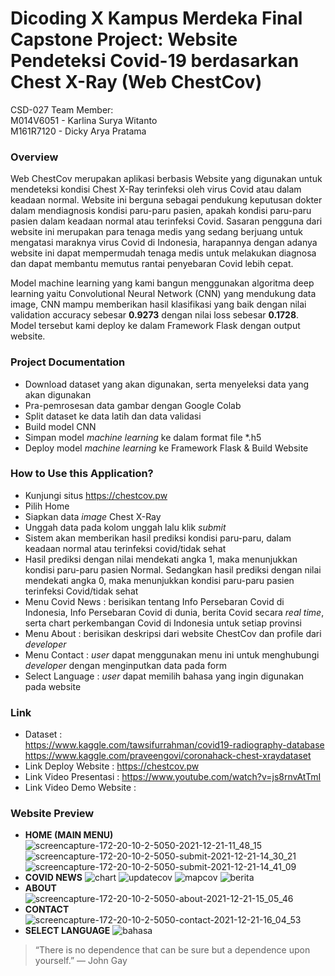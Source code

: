 # Dicoding X Kampus Merdeka Final Capstone Project: Website Pendeteksi Covid-19 berdasarkan Chest X-Ray (Web ChestCov)


CSD-027 Team Member: <br />
M014V6051 - Karlina Surya Witanto <br />
M161R7120 - Dicky Arya Pratama <br />


### Overview <br />
Web ChestCov merupakan aplikasi berbasis Website yang digunakan untuk mendeteksi kondisi Chest X-Ray terinfeksi oleh virus Covid atau dalam keadaan normal. Website ini berguna sebagai pendukung keputusan dokter dalam mendiagnosis kondisi paru-paru pasien, apakah kondisi paru-paru pasien dalam keadaan normal atau terinfeksi Covid. Sasaran pengguna dari website ini merupakan para tenaga medis yang sedang berjuang untuk mengatasi maraknya virus Covid di Indonesia, harapannya dengan adanya website ini dapat mempermudah tenaga medis untuk melakukan diagnosa dan dapat membantu memutus rantai penyebaran Covid lebih cepat.

Model machine learning yang kami bangun menggunakan algoritma deep learning yaitu Convolutional Neural Network (CNN) yang mendukung data image, CNN mampu memberikan hasil klasifikasi yang baik dengan nilai validation accuracy sebesar **0.9273** dengan nilai loss sebesar **0.1728**. Model tersebut kami deploy ke dalam Framework Flask dengan output website.


### Project Documentation <br />
* Download dataset yang akan digunakan, serta menyeleksi data yang akan digunakan
* Pra-pemrosesan data gambar dengan Google Colab
* Split dataset ke data latih dan data validasi
* Build model CNN
* Simpan model *machine learning* ke dalam format file *.h5
* Deploy model *machine learning* ke Framework Flask & Build Website


### How to Use this Application? <br />
* Kunjungi situs https://chestcov.pw
* Pilih Home
* Siapkan data *image* Chest X-Ray
* Unggah data pada kolom unggah lalu klik *submit*
* Sistem akan memberikan hasil prediksi kondisi paru-paru, dalam keadaan normal atau terinfeksi covid/tidak sehat
* Hasil prediksi dengan nilai mendekati angka 1, maka menunjukkan kondisi paru-paru pasien Normal.
  Sedangkan hasil prediksi dengan nilai mendekati angka 0, maka menunjukkan kondisi paru-paru pasien terinfeksi Covid/tidak sehat
* Menu Covid News : berisikan tentang Info Persebaran Covid di Indonesia, Info Persebaran Covid di dunia, berita Covid 
  secara *real time*, serta chart perkembangan Covid di Indonesia untuk setiap provinsi
* Menu About : berisikan deskripsi dari website ChestCov dan profile dari *developer*
* Menu Contact : *user* dapat menggunakan menu ini untuk menghubungi *developer* dengan menginputkan data pada form
* Select Language : *user* dapat memilih bahasa yang ingin digunakan pada website


### Link <br />
* Dataset : </br>
https://www.kaggle.com/tawsifurrahman/covid19-radiography-database <br/>
https://www.kaggle.com/praveengovi/coronahack-chest-xraydataset
* Link Deploy Website : https://chestcov.pw
* Link Video Presentasi : https://www.youtube.com/watch?v=js8rnvAtTmI
* Link Video Demo Website :


### Website Preview <br />
* **HOME (MAIN MENU)**
![screencapture-172-20-10-2-5050-2021-12-21-11_48_15](https://user-images.githubusercontent.com/64744593/146945193-89fcd03d-e067-44b2-bec7-39ffc15612da.png)
![screencapture-172-20-10-2-5050-submit-2021-12-21-14_30_21](https://user-images.githubusercontent.com/64744593/146945529-fcce62ac-843b-4a78-908e-ecfb01e8d2e9.png)
![screencapture-172-20-10-2-5050-submit-2021-12-21-14_41_09](https://user-images.githubusercontent.com/64744593/146945546-43331d85-d7e2-4388-a45c-d206f6ac1610.png)
* **COVID NEWS**
![chart](https://user-images.githubusercontent.com/64744593/146946174-5c7a1cc7-c595-45ce-9425-ef084185c750.jpeg)
![updatecov](https://user-images.githubusercontent.com/64744593/146946198-96a00d2e-5da9-49b4-bb32-c53060da7bdd.jpg)
![mapcov](https://user-images.githubusercontent.com/64744593/146946186-3187804e-c150-4651-a82e-e77f7c4161e3.jpg)
![berita](https://user-images.githubusercontent.com/64744593/147089660-a1ee227a-58b9-4889-9b39-d3f1377e846d.jpg)
* **ABOUT**
![screencapture-172-20-10-2-5050-about-2021-12-21-15_05_46](https://user-images.githubusercontent.com/64744593/146946818-f581f96d-5c00-4a30-9883-6052ec7bb9fe.png)
* **CONTACT**
![screencapture-172-20-10-2-5050-contact-2021-12-21-16_04_53](https://user-images.githubusercontent.com/64744593/146946915-447e0ff6-980d-45fa-a36a-db252e9ea46d.png)
* **SELECT LANGUAGE**
![bahasa](https://user-images.githubusercontent.com/64744593/146947115-a32c2aab-afd2-4c8e-be75-962b1794346c.jpg)


> “There is no dependence that can be sure but a dependence upon yourself.” 
> ― John Gay
